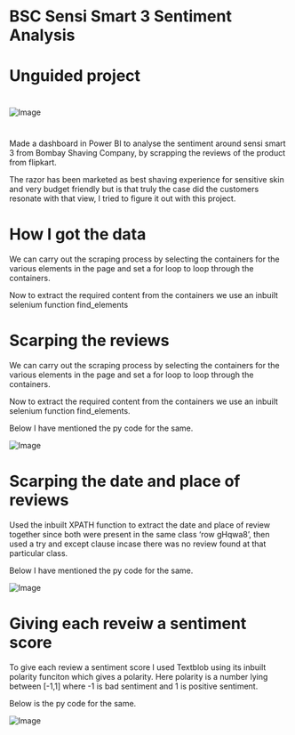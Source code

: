 # BSC Sensi Smart 3 Sentiment Analysis

# Unguided project

# 
![Image](https://github.com/user-attachments/assets/6b1bcdd4-4818-496a-b568-f8f4ae32d785)
# 


Made a dashboard in Power BI to analyse the sentiment around sensi smart 3 from Bombay 
Shaving Company, by scrapping the reviews of the product from flipkart.

The razor has been marketed as best shaving experience for sensitive skin and very budget friendly but is that truly the case did the customers resonate with that view, I tried to figure it out with this project.

# 
# How I got the data

We can carry out the scraping process by selecting the containers for the various elements in the page and set a for loop to loop through the containers.

Now to extract the required content from the containers we use an inbuilt selenium function find_elements

#
# Scarping the reviews

We can carry out the scraping process by selecting the containers for the various elements in the page and set a for loop to loop through the containers.

Now to extract the required content from the containers we use an inbuilt selenium function find_elements.

Below I have mentioned the py code for the same.

![Image](https://github.com/user-attachments/assets/d24451e2-18ce-4886-bcea-7fa13e9e92ee)


#
# Scarping the date and place of reviews

Used the inbuilt XPATH function to extract the date and place of review together since both were present in the same class ‘row gHqwa8’, then used a try and except clause incase there was no review found at that particular class.

Below I have mentioned the py code for the same.

![Image](https://github.com/user-attachments/assets/84920e6a-cd98-46f2-b2bb-dec2ef6a0520)


#
# Giving each reveiw a sentiment score

To give each review a sentiment score I used Textblob using its inbuilt polarity funciton which gives a polarity. Here polarity is a number lying between [-1,1] where -1 is bad sentiment and 1 is positive sentiment.

Below is the py code for the same.

![Image](https://github.com/user-attachments/assets/bd0e845d-0993-43d1-9448-70c1cd6c8827)
